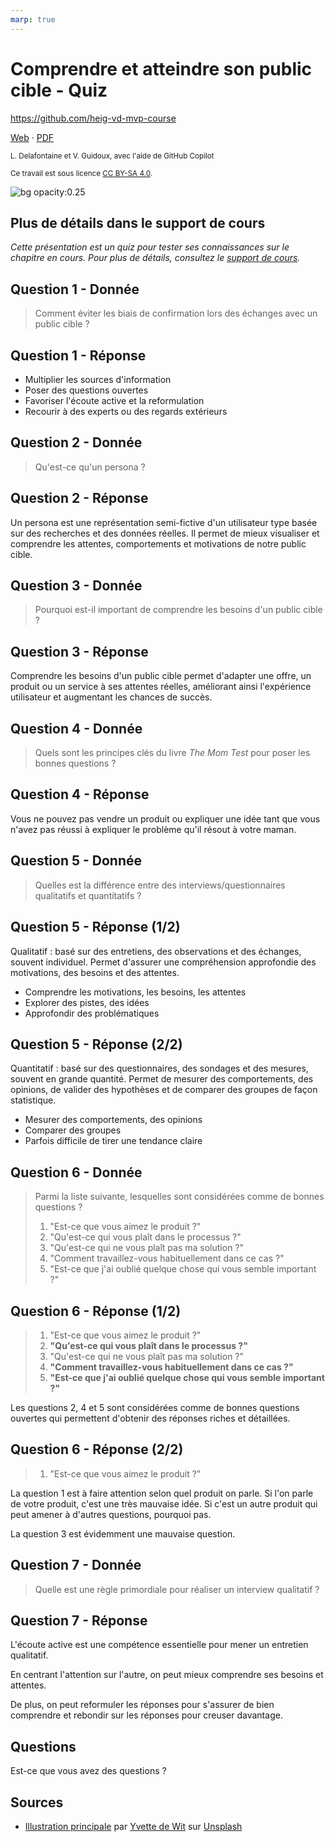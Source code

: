 ```yaml
---
marp: true
---
```


<!--
theme: gaia
size: 16:9
paginate: true
author: L. Delafontaine et V. Guidoux, avec l'aide de GitHub Copilot
title: HEIG-VD MVP Course - Comprendre et atteindre son public cible - Quiz
description: Quiz sur le chapitre Comprendre et atteindre son public cible pour le cours MVP à la HEIG-VD, Suisse
url: https://heig-vd-mvp-course.github.io/heig-vd-mvp-course/04-cours-comprendre-et-atteindre-son-public-cible/03-quiz/index.html
header: "**Comprendre et atteindre son public cible**"
footer: "**HEIG-VD** - MVP Course 2024-2025 - CC BY-SA 4.0"
style: |
    :root {
        --color-background: #fff;
        --color-foreground: #333;
        --color-highlight: #f96;
        --color-dimmed: #888;
        --color-headings: #7d8ca3;
    }
    blockquote {
        font-style: italic;
    }
    table {
        width: 100%;
    }
    h1, h2, h3, h4, h5, h6 {
        color: var(--color-headings);
    }
    h2, h3, h4, h5, h6 {
        font-size: 1.5rem;
    }
    h1 a:link, h2 a:link, h3 a:link, h4 a:link, h5 a:link, h6 a:link {
        text-decoration: none;
    }
    section:not(.lead) > p, blockquote {
        text-align: justify;
    }
    section:has(h1) {
        padding: 50px;
    }
    section:has(h1) > header {
        display: none;
    }
    section > header {
        font-size: 50%;
    }
    .two-columns {
        display: grid;
        grid-template-columns: 1fr 1fr;
        gap: 1rem;
    }
headingDivider: 6
-->

# Comprendre et atteindre son public cible - Quiz

<!--
_class: lead
_paginate: false
-->

<https://github.com/heig-vd-mvp-course>

[Web][web] · [PDF][pdf]

<small>L. Delafontaine et V. Guidoux, avec l'aide de GitHub Copilot</small>

<small>Ce travail est sous licence [CC BY-SA 4.0][license].</small>

![bg opacity:0.25][illustration-principale]

## Plus de détails dans le support de cours

<!-- _class: lead -->

_Cette présentation est un quiz pour tester ses connaissances sur le chapitre en
cours. Pour plus de détails, consultez le [support de cours][course-material]._

## Question 1 - Donnée

> Comment éviter les biais de confirmation lors des échanges avec un public
> cible ?

## Question 1 - Réponse

- Multiplier les sources d'information
- Poser des questions ouvertes
- Favoriser l'écoute active et la reformulation
- Recourir à des experts ou des regards extérieurs

## Question 2 - Donnée

> Qu'est-ce qu'un persona ?

## Question 2 - Réponse

Un persona est une représentation semi-fictive d'un utilisateur type basée sur
des recherches et des données réelles. Il permet de mieux visualiser et
comprendre les attentes, comportements et motivations de notre public cible.

## Question 3 - Donnée

> Pourquoi est-il important de comprendre les besoins d'un public cible ?

## Question 3 - Réponse

Comprendre les besoins d'un public cible permet d'adapter une offre, un produit
ou un service à ses attentes réelles, améliorant ainsi l'expérience utilisateur
et augmentant les chances de succès.

## Question 4 - Donnée

> Quels sont les principes clés du livre _The Mom Test_ pour poser les bonnes
> questions ?

## Question 4 - Réponse

Vous ne pouvez pas vendre un produit ou expliquer une idée tant que vous n'avez
pas réussi à expliquer le problème qu'il résout à votre maman.

## Question 5 - Donnée

> Quelles est la différence entre des interviews/questionnaires qualitatifs et
> quantitatifs ?

## Question 5 - Réponse (1/2)

Qualitatif : basé sur des entretiens, des observations et des échanges, souvent
individuel. Permet d'assurer une compréhension approfondie des motivations, des
besoins et des attentes.

- Comprendre les motivations, les besoins, les attentes
- Explorer des pistes, des idées
- Approfondir des problématiques

## Question 5 - Réponse (2/2)

Quantitatif : basé sur des questionnaires, des sondages et des mesures, souvent
en grande quantité. Permet de mesurer des comportements, des opinions, de
valider des hypothèses et de comparer des groupes de façon statistique.

- Mesurer des comportements, des opinions
- Comparer des groupes
- Parfois difficile de tirer une tendance claire

## Question 6 - Donnée

> Parmi la liste suivante, lesquelles sont considérées comme de bonnes questions
> ?
>
> 1. "Est-ce que vous aimez le produit ?"
> 2. "Qu'est-ce qui vous plaît dans le processus ?"
> 3. "Qu'est-ce qui ne vous plaît pas ma solution ?"
> 4. "Comment travaillez-vous habituellement dans ce cas ?"
> 5. "Est-ce que j'ai oublié quelque chose qui vous semble important ?"

## Question 6 - Réponse (1/2)

> 1. "Est-ce que vous aimez le produit ?"
> 2. **"Qu'est-ce qui vous plaît dans le processus ?"**
> 3. "Qu'est-ce qui ne vous plaît pas ma solution ?"
> 4. **"Comment travaillez-vous habituellement dans ce cas ?"**
> 5. **"Est-ce que j'ai oublié quelque chose qui vous semble important ?"**

Les questions 2, 4 et 5 sont considérées comme de bonnes questions ouvertes qui
permettent d'obtenir des réponses riches et détaillées.

## Question 6 - Réponse (2/2)

> 1. "Est-ce que vous aimez le produit ?"

La question 1 est à faire attention selon quel produit on parle. Si l'on parle
de votre produit, c'est une très mauvaise idée. Si c'est un autre produit qui
peut amener à d'autres questions, pourquoi pas.

La question 3 est évidemment une mauvaise question.

## Question 7 - Donnée

> Quelle est une règle primordiale pour réaliser un interview qualitatif ?

## Question 7 - Réponse

L'écoute active est une compétence essentielle pour mener un entretien
qualitatif.

En centrant l'attention sur l'autre, on peut mieux comprendre ses besoins et
attentes.

De plus, on peut reformuler les réponses pour s'assurer de bien comprendre et
rebondir sur les réponses pour creuser davantage.

## Questions

<!-- _class: lead -->

Est-ce que vous avez des questions ?

## Sources

- [Illustration principale][illustration-principale] par
  [Yvette de Wit](https://unsplash.com/@yvettedewit) sur
  [Unsplash](https://unsplash.com/photos/stage-light-front-of-audience-NYrVisodQ2M)

<!-- URLs -->

[web]:
	https://heig-vd-mvp-course.github.io/heig-vd-mvp-course/04-cours-comprendre-et-atteindre-son-public-cible/01-presentation/
[pdf]:
	https://heig-vd-mvp-course.github.io/heig-vd-mvp-course/04-cours-comprendre-et-atteindre-son-public-cible/01-presentation/04-cours-comprendre-et-atteindre-son-public-cible-presentation.pdf
[course-material]:
	https://github.com/heig-vd-mvp-course/heig-vd-mvp-course/blob/main/04-cours-comprendre-et-atteindre-son-public-cible/02-support-de-cours/README.md
[license]:
	https://github.com/heig-vd-mvp-course/heig-vd-mvp-course/blob/main/LICENSE.md

<!-- Illustrations -->

[illustration-principale]:
	https://images.unsplash.com/photo-1470229722913-7c0e2dbbafd3?fit=crop&h=720
